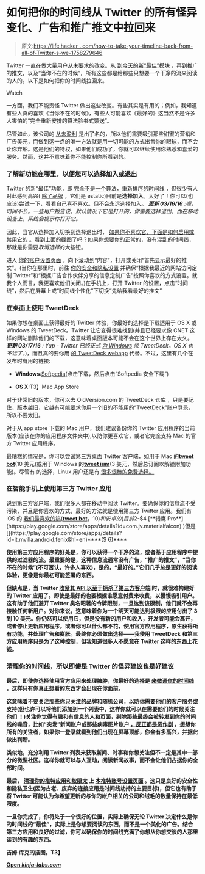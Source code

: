 # 如何把你的时间线从 Twitter 的所有怪异变化、广告和推广推文中拉回来

> 原文:[https://life hacker . com/how-to-take-your-timeline-back-from-all-of-Twitter-s-we-1758279646](https://lifehacker.com/how-to-take-your-timeline-back-from-all-of-twitter-s-we-1758279646)

Twitter 一直在做大量用户从未要求的改变。从 [到今天的新“最佳”模块](https://lifehacker.com/twitter-begins-rolling-out-algorithmic-timeline-will-b-1758242228) ，再到推广的推文，以及“当你不在的时候”，所有这些都是给那些只想要一个干净的流来阅读的人的。以下是如何把你的时间线拉回来。

Watch

一方面，我们不能责怪 Twitter 做出这些改变。有些其实是有用的；例如，我知道有些人真的喜欢《当你不在的时候》，有些人可能喜欢《最好的》这当然不是许多人害怕的“完全重新安排的算法脸书式馈送”。

尽管如此，该公司的 [从未盈利](http://www.fool.com/investing/general/2015/04/11/will-twitter-inc-ever-be-profitable.aspx) 是出了名的，所以他们需要吸引那些甜蜜的营销和广告美元，而做到这一点的唯一方法就是用一切可能的方式出售你的眼球，而不会让你弃船。这是他们的特权，如果他们成功了，你就可以继续使用你熟悉和喜爱的服务。然而，这并不意味着你不能控制你所看到的。

### 了解新功能在哪里，以便您可以选择加入或退出

Twitter 的新“最佳”功能，即 [完全不是一个算法，重新排序的时间线](https://twitter.com/jack/status/696081566032723968) ，但很少有人对此感到高兴( [除了品牌](https://blog.twitter.com/2016/an-improved-timeline-for-consumers-and-brands) ，它们是 estatic)目前是**选择加入**。太好了！你可以(也应该)尝试一下，看看自己喜不喜欢。但不会永远选择加入。 ***更新 03/16/16*** *:嗯，时间不长。一些用户报告说，默认情况下它是打开的，你需要选择退出，而在移动设备上，系统会提示你打开它。*

因此，当它从选择加入切换到选择退出时， [如果你不喜欢它，下面是如何启用或禁用它的](https://support.twitter.com/articles/164083) 。看到上面的截图了吗？如果你想要你的正常的，没有混乱的时间线，那就是你需要*取消选择*的大按钮。

进入 [你的账户设置页面](https://twitter.com/settings/account) ，向下滚动到“内容”，打开或关闭“首先显示最好的推文”。(当你在那里时，前往 [你的安全和隐私设置](https://twitter.com/settings/security) 并确保“根据我最近的网站访问定制 Twitter”和“根据广告合作伙伴分享的信息定制广告”按照你喜欢的方式设置。就我个人而言，我更喜欢他们关闭。)在手机上，打开 Twitter 的设置，点击“时间线”，然后在屏幕上或“时间线个性化”下切换“先给我看最好的推文”

### 在桌面上使用 TweetDeck

如果你想在桌面上获得最好的 Twitter 体验，你最好的选择是下载适用于 OS X 或 Windows 的 TweetDeck。Twitter 让它变得很难找到(并且已经要求像 CNET 这样的网站删除他们的下载，这意味着桌面版本可能不会在这个世界上存在太久。 ***更新 03/17/16** : Yup - Twitter 已经正式* [*为 Windows*](http://lifehacker.com/tweetdeck-for-windows-is-officially-dead-1765530136) *杀 TweetDeck。OS X 也不远了。*)，而且真的要你用 [的 TweetDeck webapp](https://tweetdeck.twitter.com/) 代替。不过，这里有几个在发布时有用的链接:

*   **Windows**:[Softpedia](http://www.softpedia.com/get/Internet/Chat/Other-Chat-Tools/TweetDeck.shtml)(点击下载，然后点击“Softpedia 安全下载”)

*   **OS X**:T3】Mac App Store

对于非常旧的版本，你可以去 OldVersion.com 的 TweetDeck 仓库 ，只是要记住，版本越旧，它越有可能要求你用一个旧的不能用的“TweetDeck”账户登录，所以不要太旧。

对于从 app store 下载的 Mac 用户，我们建议备份你的 Twitter 应用程序的当前版本(应该在你的应用程序文件夹中),以防你更喜欢它，或者它完全支持 Mac 的官方 Twitter 应用程序。

最糟糕的情况是，你可以尝试第三方桌面 Twitter 客户端，如用于 Mac 的[**tweet bot**](http://tapbots.com/tweetbot/mac/)(10 美元)或用于 Windows 的[**tweet ium**](https://www.microsoft.com/en-us/store/apps/tweetium/9wzdncrdglpv)(3 美元，然后总订阅以解锁附加功能)。尽管有 的选择，Linux 用户还是有 [很多很棒的免费选择。](http://lifehacker.com/the-best-twitter-client-for-linux-5879964)

### 在智能手机上使用第三方 Twitter 应用

说到第三方客户端，我们很多人都在移动中阅读 Twitter。要确保你的信息流不受污染，并且是你喜欢的方式，最好的方法就是使用第三方 Twitter 应用。我们有 iOS 的 [我们最喜欢的镐](http://lifehacker.com/the-best-twitter-client-for-iphone-5809798)([**tweet bot**](https://itunes.apple.com/us/app/tweetbot-4-for-twitter/id1018355599?mt=8)，$10)和安卓的(目前$2-$4 [**猎鹰 Pro**](https://play.google.com/store/apps/details?id=com.jv.materialfalcon) )但是[](https://play.google.com/store/apps/details?id=it.mvilla.android.fenix&hl=en)****($ 6)****

****使用第三方应用程序的好处是，你可以获得一个干净的流，或者基于应用程序中提供的过滤器的流。最重要的是，这种信息流通常没有广告，“推广的推文”，“当你不在的时候”(不可否认，许多人喜欢)，是的，“最好的。”它们几乎总是更好的阅读体验，更像是你最初可能签署的东西。****

****但缺点是，当 Twitter [收紧其 API 以至于扼杀了第三方客户端](http://lifehacker.com/whys-everybody-so-pissed-about-twitter-and-should-i-ca-5937648) 时，就很难构建好的 Twitter 应用了。即使是最好的也要根据谁愿意付费来收费，以慢慢吸引用户。这有助于他们避开 Twitter 臭名昭著的令牌限制，一旦达到该限制，他们就不会再接触任何新用户。对你来说，这意味着你为一个明天可能达到极限的应用付出了 3 到 10 美元。你仍然可以使用它，但是没有新的用户和收入，开发者可能会离开，或者停止更新应用程序。或者你可以什么都不花，使用官方应用程序，原生获得所有功能，并处理广告和膨胀。最终你必须做出选择——我使用 TweetDeck 和第三方应用程序只是为了这种控制，但我知道很多人不愿意在 Twitter 这样的东西上花钱。****

### ****清理你的时间线，所以即使是 Twitter 的怪异建议也是好建议****

****最后，即使你选择使用官方应用来处理臃肿，你最好的选择是 [来微调你的时间线](https://lifehacker.com/how-to-clean-up-and-fine-tune-your-twitter-feed-1514738479) ，这样只有你真正想看的东西才会出现在你面前。****

****这意味着不要关注那些你只关注的品牌和随机公司，以防你需要他们的客户服务或支持(但也许可以将他们添加到一个列表中，这样你就可以在需要他们的时候关注他们 ！)关注你觉得有趣和有信息的人和页面，剔除那些最终会被转发到你的时间线的噪音，比如“突发”新闻账户或那些病毒图片账户 [，反正都是恶作剧](http://factually.gizmodo.com/) 。想想你所有的关注者，如果你一登录就看到他们出现在屏幕顶部，你会有多高兴，并据此做出判断。****

****类似地，充分利用 Twitter 列表来获取新闻、时事和你想关注但不一定是其中一部分的微型社区。这样你就可以与人互动，阅读新闻故事，而不会让他们占据你的全部时间。****

****最后， [清理你的推特应用和权限太](https://lifehacker.com/clean-out-your-twitter-app-permissions-as-part-of-your-5905299) 上 [本推特账号设置页面](https://twitter.com/settings/applications) 。这只是良好的安全性和隐私卫生(因为古老、废弃的连接应用是时间线劫持的主要目标)，但它也有助于将 Twitter 可能认为你希望更新的与你的帐户相关的公司和绒毛的数量保持在最低限度。****

****一旦你完成了，你将处于一个很好的位置，实际上确保无论 Twitter 决定什么是你的时间线的“最佳”，实际上是你想要阅读的东西，而不是一个美化的广告。结合第三方应用和良好的过滤，你可以确保你的时间线充满了你想从你想交谈的人那里读到的有趣的东西。****

****吉姆·库克的插图。T3】****

****[Open *kinja-labs.com*](http://kinja-labs.com/related-widget/?posts=5937648,1630910313,1734731855&title=More%20Twitter%20Tweaks!)****